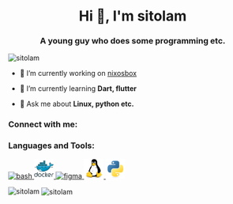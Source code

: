 <h1 align="center">Hi 👋, I'm sitolam</h1>
<h3 align="center">A young guy who does some programming etc.</h3>

<p align="left"> <img src="https://komarev.com/ghpvc/?username=sitolam&label=Profile%20views&color=0e75b6&style=flat" alt="sitolam" /> </p>

- 🔭 I’m currently working on [nixosbox](https://github.com/Sitolam/nixosbox)

- 🌱 I’m currently learning **Dart, flutter**

- 💬 Ask me about **Linux, python etc.**

<h3 align="left">Connect with me:</h3>
<p align="left">
</p>

<h3 align="left">Languages and Tools:</h3>
<p align="left"> <a href="https://www.gnu.org/software/bash/" target="_blank" rel="noreferrer"> <img src="https://www.vectorlogo.zone/logos/gnu_bash/gnu_bash-icon.svg" alt="bash" width="40" height="40"/> </a> <a href="https://www.docker.com/" target="_blank" rel="noreferrer"> <img src="https://raw.githubusercontent.com/devicons/devicon/master/icons/docker/docker-original-wordmark.svg" alt="docker" width="40" height="40"/> </a> <a href="https://www.figma.com/" target="_blank" rel="noreferrer"> <img src="https://www.vectorlogo.zone/logos/figma/figma-icon.svg" alt="figma" width="40" height="40"/> </a> <a href="https://www.linux.org/" target="_blank" rel="noreferrer"> <img src="https://raw.githubusercontent.com/devicons/devicon/master/icons/linux/linux-original.svg" alt="linux" width="40" height="40"/> </a> <a href="https://www.python.org" target="_blank" rel="noreferrer"> <img src="https://raw.githubusercontent.com/devicons/devicon/master/icons/python/python-original.svg" alt="python" width="40" height="40"/> </a> </p>

<p><img align="left" src="https://github-readme-stats.vercel.app/api/top-langs?username=sitolam&show_icons=true&locale=en&layout=compact" alt="sitolam" /></p>

<p>&nbsp;<img align="center" src="https://github-readme-stats.vercel.app/api?username=sitolam&show_icons=true&locale=en" alt="sitolam" /></p>

